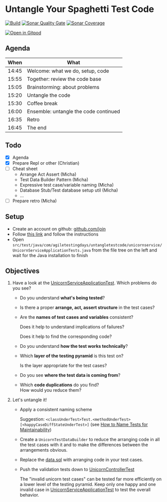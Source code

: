# Untangle Your Spaghetti Test Code
[![Build](https://github.com/mkutz/untangle-your-spaghetti-test-code/actions/workflows/build.yml/badge.svg)](https://github.com/mkutz/untangle-your-spaghetti-test-code/actions/workflows/build.yml)
[![Sonar Quality Gate](https://img.shields.io/sonar/quality_gate/mkutz_untangle-your-spaghetti-test-code?server=https%3A%2F%2Fsonarcloud.io)](https://sonarcloud.io/dashboard?id=mkutz_untangle-your-spaghetti-test-code)
[![Sonar Coverage](https://img.shields.io/sonar/coverage/mkutz_untangle-your-spaghetti-test-code?server=http%3A%2F%2Fsonarcloud.io)](https://sonarcloud.io/dashboard?id=mkutz_untangle-your-spaghetti-test-code)

[![Open in Gitpod](https://gitpod.io/button/open-in-gitpod.svg)](https://gitpod.io/#https://github.com/christianbaumann/untangle-your-spaghetti-test-code)

## Agenda

| When  | What                                  |
|-------|---------------------------------------|
| 14:45 | Welcome: what we do, setup, code      |
| 15:55 | Together: review the code base        |
| 15:05 | Brainstorming: about problems         |
| 15:20 | Untangle the code                     |
| 15:30 | Coffee break                          |
| 16:00 | Ensemble: untangle the code continued |
| 16:35 | Retro                                 |
| 16:45 | The end                               |

## Todo

- [X] Agenda
- [X] Prepare Repl or other (Christian)
- [ ] Cheat sheet
  - Arrange Act Assert (Micha)
  - Test Data Builder Pattern (Micha)
  - Expressive test case/variable naming (Micha)
  - Database Stub/Test database setup util (Micha)
  - …
- [ ] Prepare retro (Micha)

## Setup

- Create an account on github: [github.com/join](https://github.com/join)
- Follow [this link](https://gitpod.io/#https://github.com/christianbaumann/untangle-your-spaghetti-test-code) and follow the instructions
- Open `src/test/java/com/agiletestingdays/untangletestcode/unicornservice/UnicornServiceApplicationTests.java` from the file tree on the left and wait for the Java installation to finish

## Objectives

1. Have a look at the [UnicornServiceApplicationTest].
   Which problems do you see?

   - Do you understand **what's being tested**?

   - Is there a proper **arrange, act, assert structure** in the test cases?

   - Are the **names of test cases and variables** consistent?

     Does it help to understand implications of failures?

     Does it help to find the corresponding code?

   - Do you understand **how the test works technically**?

   - Which **layer of the testing pyramid** is this test on?

     Is the layer appropriate for the test cases?

   - Do you see **where the test data is coming from**?

   - Which **code duplications** do you find?<br/>
     How would you reduce them?

2. Let's untangle it!

   - Apply a consistent naming scheme

     Suggestion: `<classUnderTest>Test.<methodUnderTest> [<happyCaseDiffStateUnderTest>]` (see [How to Name Tests for Maintainability](https://medium.com/@michakutz/how-to-name-tests-for-maintainability-c11af89f0f04))

   - Create a `UnicornTestDataBuilder` to reduce the arranging code in all the test cases with it and to make the differences between the arrangements obvious.

   - Replace the [data.sql] with arranging code in your test cases.

   - Push the validation tests down to [UnicornControllerTest]

     The "invalid unicorn test cases" can be tested far more efficiently on a lower level of the testing pyramid.
     Keep only one happy and one invalid case in [UnicornServiceApplicationTest] to test the overall behavior.

[UnicornServiceApplicationTest]: <src/test/java/com/agiletestingdays/untangletestcode/unicornservice/UnicornServiceApplicationTests.java>
[UnicornControllerTest]: <src/test/java/com/agiletestingdays/untangletestcode/unicornservice/unicorn/UnicornControllerTest.java>
[UnicornServiceTest]: <src/test/java/com/agiletestingdays/untangletestcode/unicornservice/unicorn/UnicornServiceTest.java>
[data.sql]: <src/test/resources/data.sql>

[Baeldung on Instancio]: <https://www.baeldung.com/java-test-data-instancio>
[Instancio]: <https://www.instancio.org/>
